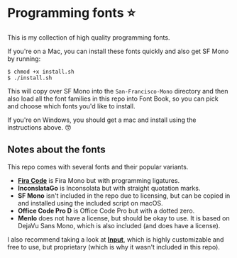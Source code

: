 # Programming fonts ⭐️

This is my collection of high quality programming fonts.

If you're on a Mac, you can install these fonts quickly and also get SF Mono by running:

```
$ chmod +x install.sh
$ ./install.sh
```

This will copy over SF Mono into the ```San-Francisco-Mono``` directory and then also load all the font families in this repo into Font Book, so you can pick and choose which fonts you'd like to install.

If you're on Windows, you should get a mac and install using the instructions above. 😙

## Notes about the fonts

This repo comes with several fonts and their popular variants.

- [**Fira Code**](https://github.com/tonsky/FiraCode) is Fira Mono but with programming ligatures.
- **InconslataGo** is Inconsolata but with straight quotation marks.
- **SF Mono** isn't included in the repo due to licensing, but can be copied in and installed using the included script on macOS.
- **Office Code Pro D** is Office Code Pro but with a dotted zero.
- **Menlo** does not have a license, but should be okay to use. It is based on DejaVu Sans Mono, which is also included (and does have a license).

I also recommend taking a look at [**Input**](http://input.fontbureau.com/), which is highly customizable and free to use, but proprietary (which is why it wasn't included in this repo).
